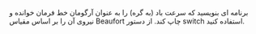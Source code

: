 برنامه ای بنویسید که سرعت باد (به گره) را به عنوان آرگومان خط فرمان خوانده و نیروی آن را بر اساس مقیاس Beaufort  چاپ کند. از دستور switch استفاده کنید.

